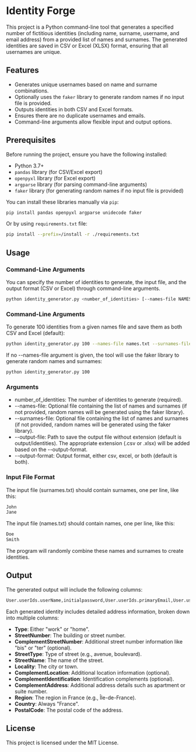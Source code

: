 # Identity Forge

This project is a Python command-line tool that generates a specified number of fictitious identities (including name, surname, username, and email address) from a provided list of names and surnames. The generated identities are saved in CSV or Excel (XLSX) format, ensuring that all usernames are unique.

## Features

- Generates unique usernames based on name and surname combinations.
- Optionally uses the `faker` library to generate random names if no input file is provided.
- Outputs identities in both CSV and Excel formats.
- Ensures there are no duplicate usernames and emails.
- Command-line arguments allow flexible input and output options.

## Prerequisites

Before running the project, ensure you have the following installed:

- Python 3.7+
- `pandas` library (for CSV/Excel export)
- `openpyxl` library (for Excel export)
- `argparse` library (for parsing command-line arguments)
- `faker` library (for generating random names if no input file is provided)

You can install these libraries manually via `pip`:

```bash
pip install pandas openpyxl argparse unidecode faker 
```

Or by using `requirements.txt` file:

```bash
pip install --prefix=/install -r ./requirements.txt
```

## Usage
### Command-Line Arguments

You can specify the number of identities to generate, the input file, and the output format (CSV or Excel) through command-line arguments.

```bash
python identity_generator.py <number_of_identities> [--names-file NAMES_FILE] [--surnames-file NAMES_FILE] [--output-file OUTPUT_FILE] [--output-format {csv,excel,both}]
```

### Command-Line Arguments

To generate 100 identities from a given names file and save them as both CSV and Excel (default):

```bash
python identity_generator.py 100 --names-file names.txt --surnames-file surnames.txt --output-file output/identities --output-format both
```

If no --names-file argument is given, the tool will use the faker library to generate random names and surnames:

```bash
python identity_generator.py 100
```

### Arguments

- number_of_identities: The number of identities to generate (required).
- --names-file: Optional file containing the list of names and surnames (if not provided, random names will be generated using the faker library).
- --surnames-file: Optional file containing the list of names and surnames (if not provided, random names will be generated using the faker library).
- --output-file: Path to save the output file without extension (default is output/identities). The appropriate extension (.csv or .xlsx) will be added based on the --output-format.
- --output-format: Output format, either csv, excel, or both (default is both).

### Input File Format

The input file (surnames.txt) should contain surnames, one per line, like this:

```bash
John
Jane
```

The input file (names.txt) should contain names, one per line, like this:

```bash
Doe
Smith
```

The program will randomly combine these names and surnames to create identities.

## Output

The generated output will include the following columns:

```bash
User.userIds.userName,initialpassword,User.userIds.primaryEmail,User.userIds.verifiedPrimaryEmail,User.name.familyName,User.name.givenName,User.active,User.addresses[0].type,User.addresses[0].streetNumber,User.addresses[0].complementStreetNumber,User.addresses[0].streetType,User.addresses[0].streetName,User.addresses[0].complementLocation,User.addresses[0].complementIdentification,User.addresses[0].complementAddress,User.addresses[0].postalCode,User.addresses[0].locality,User.addresses[0].region,User.addresses[0].country
```

Each generated identity includes detailed address information, broken down into multiple columns:

- **Type**: Either "work" or "home".
- **StreetNumber**: The building or street number.
- **ComplementStreetNumber**: Additional street number information like "bis" or "ter" (optional).
- **StreetType**: Type of street (e.g., avenue, boulevard).
- **StreetName**: The name of the street.
- **Locality**: The city or town.
- **ComplementLocation**: Additional location information (optional).
- **ComplementIdentification**: Identification complements (optional).
- **ComplementAddress**: Additional address details such as apartment or suite number.
- **Region**: The region in France (e.g., Île-de-France).
- **Country**: Always "France".
- **PostalCode**: The postal code of the address.

## License

This project is licensed under the MIT License.

